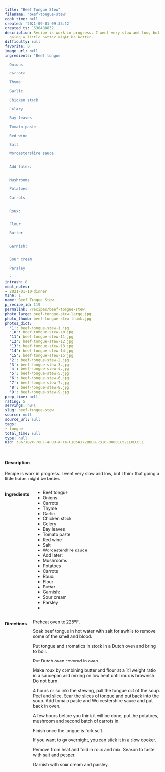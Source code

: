 ```yaml
---
title: "Beef Tongue Stew"
filename: "beef-tongue-stew"
cook_time: null
created: '2021-09-01 09:33:52'
created_ts: 1630488832
description: Recipe is work in progress. I went very slow and low, but I think that
  going a little hotter might be better.
difficulty: null
favorite: 0
image_url: null
ingredients: 'Beef tongue

  Onions

  Carrots

  Thyme

  Garlic

  Chicken stock

  Celery

  Bay leaves

  Tomato paste

  Red wine

  Salt

  Worcestershire sauce


  Add later:


  Mushrooms

  Potatoes

  Carrots


  Roux:


  Flour

  Butter


  Garnish:


  Sour cream

  Parsley

  '
intrash: 0
meal_notes:
- 2021-01-10-dinner
mine: 1
name: Beef Tongue Stew
p_recipe_id: 119
permalink: /recipes/beef-tongue-stew
photo_large: beef-tongue-stew-large.jpg
photo_thumb: beef-tongue-stew-thumb.jpg
photos_dict:
  '1': beef-tongue-stew-1.jpg
  '10': beef-tongue-stew-10.jpg
  '11': beef-tongue-stew-11.jpg
  '12': beef-tongue-stew-12.jpg
  '13': beef-tongue-stew-13.jpg
  '14': beef-tongue-stew-14.jpg
  '15': beef-tongue-stew-15.jpg
  '2': beef-tongue-stew-2.jpg
  '3': beef-tongue-stew-3.jpg
  '4': beef-tongue-stew-4.jpg
  '5': beef-tongue-stew-5.jpg
  '6': beef-tongue-stew-6.jpg
  '7': beef-tongue-stew-7.jpg
  '8': beef-tongue-stew-8.jpg
  '9': beef-tongue-stew-9.jpg
prep_time: null
rating: 5
servings: null
slug: beef-tongue-stew
source: null
source_url: null
tags:
- tongue
total_time: null
type: null
uid: 38671B20-78DF-4FD9-AFFB-C105A172BBDB-2310-0000EC521E0EC0EE
---
```

<div class="columns large-7 small-12" id="writeup">		<div id="description"><h4>Description</h4>
<div class="box box-description content"><p>Recipe is work in progress. I went very slow and low, but I think that going a little hotter might be better.</p>
</div></div>	</div><!-- #writeup -->
</div><!-- #row-one -->
<div class="row" id="row-two">	<div class="columns large-4 small-12" id="ingredients"><h4>Ingredients</h4><div class="box box-ingredients content"><ul>
<li>Beef tongue</li>
<li>Onions</li>
<li>Carrots</li>
<li>Thyme</li>
<li>Garlic</li>
<li>Chicken stock</li>
<li>Celery</li>
<li>Bay leaves</li>
<li>Tomato paste</li>
<li>Red wine</li>
<li>Salt</li>
<li>Worcestershire sauce</li>
<li>Add later:</li>
<li>Mushrooms</li>
<li>Potatoes</li>
<li>Carrots</li>
<li>Roux:</li>
<li>Flour</li>
<li>Butter</li>
<li>Garnish:</li>
<li>Sour cream</li>
<li>Parsley</li>
<li></li>
</ul>
</div>	</div>	<div class="columns large-6 small-12" id="directions"><h4>Directions</h4><div class="box box-directions content"><p>Preheat oven to 225ºF.</p>
<p>Soak beef tongue in hot water with salt for awhile to remove some of the smell and blood.</p>
<p>Put tongue and aromatics in stock in a Dutch oven and bring to boil.</p>
<p>Put Dutch oven covered in oven.</p>
<p>Make roux by combining butter and flour at a 1:1 weight ratio in a saucepan and mixing on low heat until roux is brownish. Do not burn.</p>
<p>4 hours or so into the stewing, pull the tongue out of the soup. Peel and slice. Sear the slices of tongue and put back into the soup. Add tomato paste and Worcestershire sauce and put back in oven.</p>
<p>A few hours before you think it will be done, put the potatoes, mushroom and second batch of carrots in.</p>
<p>Finish once the tongue is fork soft.</p>
<p>If you want to go overnight, you can stick it in a slow cooker.</p>
<p>Remove from heat and fold in roux and mix. Season to taste with salt and pepper.</p>
<p>Garnish with sour cream and parsley.</p>
</div>	</div>